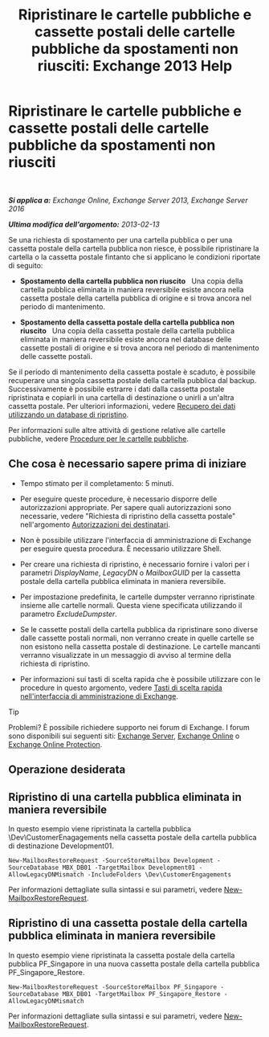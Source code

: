 ﻿---
title: 'Ripristinare le cartelle pubbliche e cassette postali delle cartelle pubbliche da spostamenti non riusciti: Exchange 2013 Help'
TOCTitle: Ripristinare le cartelle pubbliche e cassette postali delle cartelle pubbliche da spostamenti non riusciti
ms:assetid: 2ade83c9-5f9b-4945-bf32-48fa8185b515
ms:mtpsurl: https://technet.microsoft.com/it-it/library/JJ983802(v=EXCHG.150)
ms:contentKeyID: 52063055
ms.date: 05/22/2018
mtps_version: v=EXCHG.150
ms.translationtype: MT
---

# Ripristinare le cartelle pubbliche e cassette postali delle cartelle pubbliche da spostamenti non riusciti

 

_**Si applica a:** Exchange Online, Exchange Server 2013, Exchange Server 2016_

_**Ultima modifica dell'argomento:** 2013-02-13_

Se una richiesta di spostamento per una cartella pubblica o per una cassetta postale della cartella pubblica non riesce, è possibile ripristinare la cartella o la cassetta postale fintanto che si applicano le condizioni riportate di seguito:

  - **Spostamento della cartella pubblica non riuscito**   Una copia della cartella pubblica eliminata in maniera reversibile esiste ancora nella cassetta postale della cartella pubblica di origine e si trova ancora nel periodo di mantenimento.

  - **Spostamento della cassetta postale della cartella pubblica non riuscito**   Una copia della cassetta postale della cartella pubblica eliminata in maniera reversibile esiste ancora nel database delle cassette postali di origine e si trova ancora nel periodo di mantenimento delle cassette postali.

Se il periodo di mantenimento della cassetta postale è scaduto, è possibile recuperare una singola cassetta postale della cartella pubblica dal backup. Successivamente è possibile estrarre i dati dalla cassetta postale ripristinata e copiarli in una cartella di destinazione o unirli a un'altra cassetta postale. Per ulteriori informazioni, vedere [Recupero dei dati utilizzando un database di ripristino](restore-data-using-a-recovery-database-exchange-2013-help.md).

Per informazioni sulle altre attività di gestione relative alle cartelle pubbliche, vedere [Procedure per le cartelle pubbliche](public-folder-procedures-exchange-2013-help.md).

## Che cosa è necessario sapere prima di iniziare

  - Tempo stimato per il completamento: 5 minuti.

  - Per eseguire queste procedure, è necessario disporre delle autorizzazioni appropriate. Per sapere quali autorizzazioni sono necessarie, vedere "Richiesta di ripristino della cassetta postale" nell'argomento [Autorizzazioni dei destinatari](recipients-permissions-exchange-2013-help.md).

  - Non è possibile utilizzare l'interfaccia di amministrazione di Exchange per eseguire questa procedura. È necessario utilizzare Shell.

  - Per creare una richiesta di ripristino, è necessario fornire i valori per i parametri *DisplayName*, *LegacyDN* o *MailboxGUID* per la cassetta postale della cartella pubblica eliminata in maniera reversibile.

  - Per impostazione predefinita, le cartelle dumpster verranno ripristinate insieme alle cartelle normali. Questa viene specificata utilizzando il parametro *ExcludeDumpster*.

  - Se le cassette postali della cartella pubblica da ripristinare sono diverse dalle cassette postali normali, non verranno create in quelle cartelle se non esistono nella cassetta postale di destinazione. Le cartelle mancanti verranno visualizzate in un messaggio di avviso al termine della richiesta di ripristino.

  - Per informazioni sui tasti di scelta rapida che è possibile utilizzare con le procedure in questo argomento, vedere [Tasti di scelta rapida nell'interfaccia di amministrazione di Exchange](keyboard-shortcuts-in-the-exchange-admin-center-exchange-online-protection-help.md).


> [!TIP]
> Problemi? È possibile richiedere supporto nei forum di Exchange. I forum sono disponibili sui seguenti siti: <A href="https://go.microsoft.com/fwlink/p/?linkid=60612">Exchange Server</A>, <A href="https://go.microsoft.com/fwlink/p/?linkid=267542">Exchange Online</A> o <A href="https://go.microsoft.com/fwlink/p/?linkid=285351">Exchange Online Protection</A>.



## Operazione desiderata

## Ripristino di una cartella pubblica eliminata in maniera reversibile

In questo esempio viene ripristinata la cartella pubblica \\Dev\\CustomerEnagagements nella cassetta postale della cartella pubblica di destinazione Development01.

    New-MailboxRestoreRequest -SourceStoreMailbox Development -SourceDatabase MBX_DB01 -TargetMailbox Development01 -AllowLegacyDNMismatch -IncludeFolders \Dev\CustomerEngagements

Per informazioni dettagliate sulla sintassi e sui parametri, vedere [New-MailboxRestoreRequest](https://technet.microsoft.com/it-it/library/ff829875\(v=exchg.150\)).

## Ripristino di una cassetta postale della cartella pubblica eliminata in maniera reversibile

In questo esempio viene ripristinata la cassetta postale della cartella pubblica PF\_Singapore in una nuova cassetta postale della cartella pubblica PF\_Singapore\_Restore.

    New-MailboxRestoreRequest -SourceStoreMailbox PF_Singapore -SourceDatabase MBX_DB01 -TargetMailbox PF_Singapore_Restore -AllowLegacyDNMismatch

Per informazioni dettagliate sulla sintassi e sui parametri, vedere [New-MailboxRestoreRequest](https://technet.microsoft.com/it-it/library/ff829875\(v=exchg.150\)).

